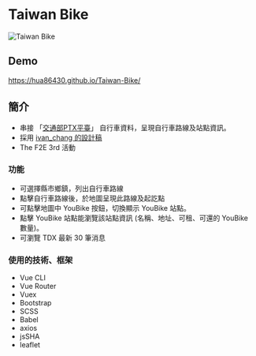 # Taiwan Bike

![Taiwan Bike](https://i.imgur.com/JxYHWji.png)

## Demo
https://hua86430.github.io/Taiwan-Bike/


## 簡介
- 串接 「[交通部PTX平臺](https://tdx.transportdata.tw/api-service/swagger)」 自行車資料，呈現自行車路線及站點資訊。
- 採用 [ivan_chang 的設計稿](https://2021.thef2e.com/users/6296432819610583743?week=2&type=1)
- The F2E 3rd 活動


### 功能
- 可選擇縣市鄉鎮，列出自行車路線
- 點擊自行車路線後，於地圖呈現此路線及起訖點
- 可點擊地圖中 YouBike 按鈕，切換顯示 YouBike 站點。
- 點擊 YouBike 站點能瀏覽該站點資訊 (名稱、地址、可租、可還的 YouBike 數量)。
- 可瀏覽 TDX 最新 30 筆消息


### 使用的技術、框架
- Vue CLI
- Vue Router
- Vuex
- Bootstrap
- SCSS
- Babel
- axios
- jsSHA
- leaflet
